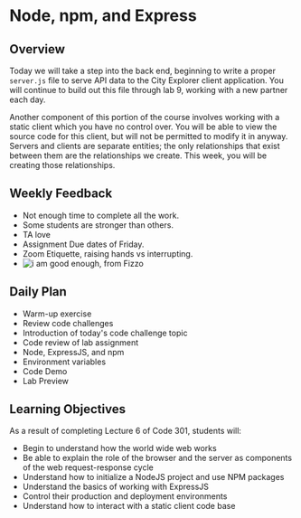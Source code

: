 # Node, npm, and Express

## Overview

Today we will take a step into the back end, beginning to write a proper `server.js` file to serve API data to the City Explorer client application. You will continue to build out this file through lab 9, working with a new partner each day.

Another component of this portion of the course involves working with a static client which you have no control over. You will be able to view the source code for this client, but will not be permitted to modify it in anyway. Servers and clients are separate entities; the only relationships that exist between them are the relationships we create. This week, you will be creating those relationships.

## Weekly Feedback

- Not enough time to complete all the work.
- Some students are stronger than others.
- TA love
- Assignment Due dates of Friday.
- Zoom Etiquette, raising hands vs interrupting.
- ![i am good enough, from Fizzo](https://external-content.duckduckgo.com/iu/?u=https%3A%2F%2Ftse1.explicit.bing.net%2Fth%3Fid%3DOIP.kXzLrNUUeYpNJPxUpD1t2gAAAA%26pid%3DApi&f=1)

## Daily Plan

- Warm-up exercise
- Review code challenges
- Introduction of today's code challenge topic
- Code review of lab assignment
- Node, ExpressJS, and npm
- Environment variables
- Code Demo
- Lab Preview

## Learning Objectives

As a result of completing Lecture 6 of Code 301, students will:
- Begin to understand how the world wide web works
- Be able to explain the role of the browser and the server as components of the web request-response cycle
- Understand how to initialize a NodeJS project and use NPM packages
- Understand the basics of working with ExpressJS 
- Control their production and deployment environments
- Understand how to interact with a static client code base
